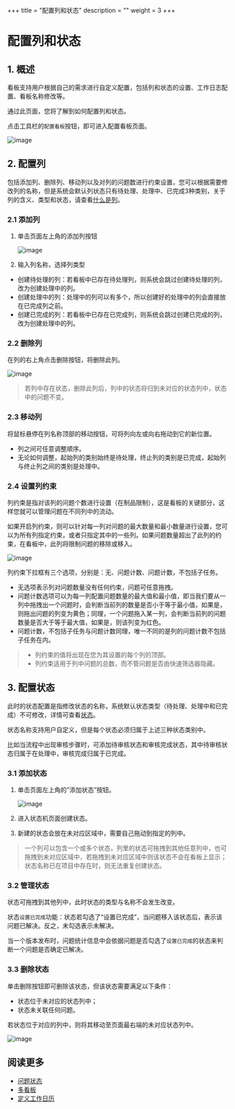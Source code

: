 +++
title = "配置列和状态"
description = ""
weight = 3
+++

# 配置列和状态

## 1. 概述

看板支持用户根据自己的需求进行自定义配置，包括列和状态的设置、工作日志配置、看板名称修改等。

通过此页面，您将了解到如何配置列和状态。

点击工具栏的`配置看板`按钮，即可进入配置看板页面。

![image](/docs/user-guide/cooperation/iteration-plan/image/scrumboard-14.png)

## 2. 配置列

包括添加列、删除列、移动列以及对列的问题数进行约束设置，您可以根据需要修改列的名称，但是系统会默认列状态只有待处理、处理中、已完成3种类别，关于列的含义、类型和状态，请查看[什么是列](../whatisboard)。

### 2.1 添加列

1. 单击页面左上角的添加列按钮

    ![image](/docs/user-guide/cooperation/iteration-plan/image/scrumboard-15.png)

2. 输入列名称，选择列类型

- 创建待处理的列：若看板中已存在待处理列，则系统会跳过创建待处理的列，改为创建处理中的列。
- 创建处理中的列：处理中的列可以有多个，所以创建好的处理中的列会直接放在已完成列之前。
- 创建已完成的列：若看板中已存在已完成列，则系统会跳过创建已完成的列，改为创建处理中的列。

### 2.2 删除列

在列的右上角点击删除按钮，将删除此列。

![image](/docs/user-guide/cooperation/iteration-plan/image/scrumboard-16.png)

> 若列中存在状态，删除此列后，列中的状态将归到未对应的状态列中，状态中的问题不变。 

### 2.3 移动列

将鼠标悬停在列名称顶部的移动按钮，可将列向左或向右拖动到它的新位置。

- 列之间可任意调整顺序。
- 无论如何调整，起始列的类别始终是待处理，终止列的类别是已完成，起始列与终止列之间的类别是处理中。

### 2.4 设置列约束

列约束是指对该列的问题个数进行设置（在制品限制），这是看板的关键部分，这样您就可以管理问题在不同列中的流动。

如果开启列约束，则可以针对每一列对问题的最大数量和最小数量进行设置，您可以为所有列指定约束，或者只指定其中的一些列。如果问题数量超出了此列的约束，在看板中，此列将限制问题的移除或移入。

![image](/docs/user-guide/cooperation/iteration-plan/image/scrumboard-17.png)

列约束下拉框有三个选项，分别是：无、问题计数、问题计数，不包括子任务。

- 无选项表示列对问题数量没有任何约束，问题可任意拖拽。
- 问题计数选项可以为每一列配置问题数量的最大值和最小值，即当我们要从一列中拖拽出一个问题时，会判断当前列的数量是否小于等于最小值，如果是，则拖出问题的列变为黄色；同理，一个问题拖入某一列，会判断当前列的问题数量是否大于等于最大值，如果是，则该列变为红色。
- 问题计数，不包括子任务与问题计数同理，唯一不同的是列的问题计数不包括子任务在内。 

>- 列约束的值将出现在您为其设置的每个列的顶部。
>- 列约束适用于列中问题的总数，而不管问题是否由快速筛选器隐藏。


## 3. 配置状态

此时的状态配置是指修改状态的名称，系统默认状态类型（待处理、处理中和已完成）不可修改，详情可查看[状态](../whatisboard)。

状态名称支持用户自定义，但是每个状态必须归属于上述三种状态类别中。

比如当流程中出现审核步骤时，可添加待审核状态和审核完成状态，其中待审核状态归属于在处理中，审核完成归属于已完成。

### 3.1 添加状态

1. 单击页面左上角的”添加状态”按钮。

    ![image](/docs/user-guide/cooperation/iteration-plan/image/scrumboard-18.png)

2. 进入状态机页面创建状态。

3. 新建的状态会放在未对应区域中，需要自己拖动到指定的列中。

> 一个列可以包含一个或多个状态，列里的状态可拖拽到其他任意列中，也可拖拽到未对应区域中，若拖拽到未对应区域中则该状态不会在看板上显示；状态名称已在项目中存在时，则无法重复创建状态。 

### 3.2 管理状态

状态可拖拽到其他列中，此时状态的类型与名称不会发生改变。

状态`设置已完成`功能：状态若勾选了“设置已完成”，当问题移入该状态后，表示该问题已解决。反之，未勾选表示未解决。

当一个版本发布时，问题统计信息中会依据问题是否勾选了`设置已完成`的状态来判断一个问题是否确定已解决。

### 3.3 删除状态

单击删除按钮即可删除该状态，但该状态需要满足以下条件：

- 状态位于未对应的状态列中；
- 状态未关联任何问题。

若状态位于对应的列中，则将其移动至页面最右端的未对应状态列中。

![image](/docs/user-guide/cooperation/iteration-plan/image/scrumboard-19.png)

## 阅读更多

- [问题状态](../whatisboard)
- [多看板](../multi-board)
- [定义工作日历](../jounal)